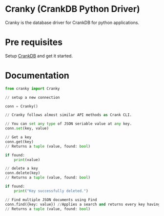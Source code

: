 # Cranky (CrankDB Python Driver)

Cranky is the database driver for CrankDB for python applications.

# Pre requisites
Setup [CrankDB](https://github.com/shreybatra/crankdb) and get it started.


# Documentation

```python
from cranky import Cranky

// setup a new connection

conn = Cranky()

// Cranky follows almost similar API methods as Crank CLI.

// You can set any type of JSON seriable value at any key.
conn.set(key, value)

// Get a key
conn.get(key)
// Returns a tuple (value, found: bool)

if found:
    print(value)

// delete a key
conn.delete(key)
// Returns a tuple (value, found: bool)

if found:
    print("Key successfully deleted.")

// Find multiple JSON documents using Find
conn.find({key: value}) //Applies a search and returns every key having JSON obj with key=value.
// Returns a tuple (value, found: bool)
```